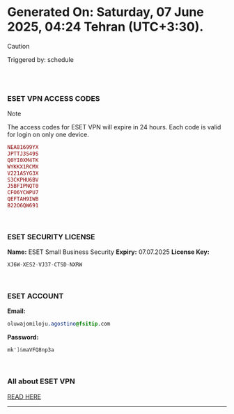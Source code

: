# Generated On: Saturday, 07 June 2025, 04:24 Tehran (UTC+3:30).

> [!CAUTION]
> Triggered by: schedule

<br><br>

### ESET VPN ACCESS CODES

> [!NOTE]
> The access codes for ESET VPN will expire in 24 hours.
> Each code is valid for login on only one device.

```ruby
NEA81699YX
JPTTJ3S49S
Q0YI0XM4TK
WYKKX1RCMX
V221ASYG3X
S3CKPHU6BV
J5BFIPNQT0
CFO6YCWPU7
QEFTAH9IWB
B22O6QW691
```

<br>

### ESET SECURITY LICENSE

**Name:** ESET Small Business Security
**Expiry:** 07.07.2025
**License Key:**

```POV-Ray SDL
XJ6W-XES2-VJ37-CTSD-NXRW
```

<br>

### ESET ACCOUNT

**Email:**

```CSS
oluwajomiloju.agostino@fsitip.com
```

**Password:**

```POV-Ray SDL
mk']&maVFQ8np3a
```

<br>

### All about ESET VPN

[READ HERE](https://t.me/F_NiREvil/2113)

---

<br><br>

